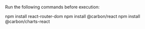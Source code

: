 Run the following commands before execution:

npm install react-router-dom
npm install @carbon/react
npm install @carbon/charts-react
